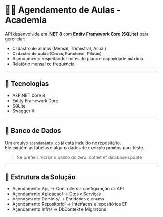 # 🏋️‍♂️ Agendamento de Aulas - Academia

API desenvolvida em **.NET 8** com **Entity Framework Core (SQLite)** para gerenciar:

- Cadastro de alunos (Mensal, Trimestral, Anual)
- Cadastro de aulas (Cross, Funcional, Pilates)
- Agendamento respeitando limites do plano e capacidade máxima
- Relatório mensal de frequência

---

## 🚀 Tecnologias
- ASP.NET Core 8
- Entity Framework Core
- SQLite
- Swagger UI

---

## 💾 Banco de Dados
Um arquivo `agendamento.db` já está incluído no repositório.  
Ele contém as tabelas e alguns dados de exemplo prontos para teste.

> Se preferir recriar o banco do zero:
dotnet ef database update

---

## 🧠 Estrutura da Solução
- Agendamento.Api/ → Controllers e configuração da API
- Agendamento.Aplicacao/ → Dtos e Serviços
- Agendamento.Dominio/ → Entidades e enums
- Agendamento.Repositorio/ → Interfaces e repositórios EF
- Agendamento.Infra/ → DbContext e Migrations

